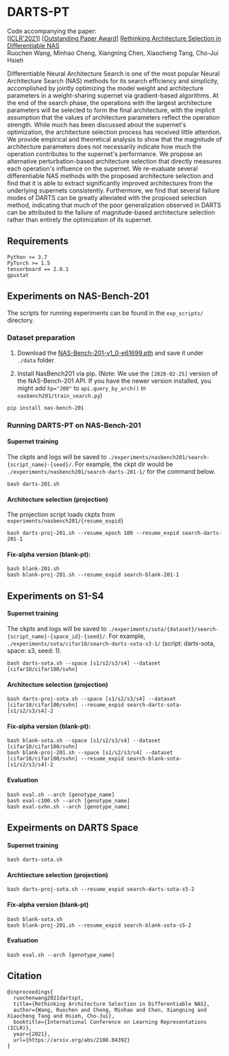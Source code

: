 # DARTS-PT
Code accompanying the paper:<br/>
[[ICLR'2021](https://iclr.cc/)] [[Outstanding Paper Award](https://iclr-conf.medium.com/announcing-iclr-2021-outstanding-paper-awards-9ae0514734ab)] [Rethinking Architecture Selection in Differentiable NAS](https://arxiv.org/abs/2108.04392v1)<br/>
Ruochen Wang, Minhao Cheng, Xiangning Chen, Xiaocheng Tang, Cho-Jui Hsieh

Differentiable Neural Architecture Search is one of the most popular Neural Architecture Search (NAS) methods for its search efficiency and simplicity, accomplished by jointly optimizing the model weight and architecture parameters in a weight-sharing supernet via gradient-based algorithms. At the end of the search phase, the operations with the largest architecture parameters will be selected to form the final architecture, with the implicit assumption that the values of architecture parameters reflect the operation strength. While much has been discussed about the supernet's optimization, the architecture selection process has received little attention. We provide empirical and theoretical analysis to show that the magnitude of architecture parameters does not necessarily indicate how much the operation contributes to the supernet's performance. We propose an alternative perturbation-based architecture selection that directly measures each operation's influence on the supernet. We re-evaluate several differentiable NAS methods with the proposed architecture selection and find that it is able to extract significantly improved architectures from the underlying supernets consistently. Furthermore, we find that several failure modes of DARTS can be greatly alleviated with the proposed selection method, indicating that much of the poor generalization observed in DARTS can be attributed to the failure of magnitude-based architecture selection rather than entirely the optimization of its supernet.


## Requirements

```
Python >= 3.7
PyTorch >= 1.5
tensorboard == 2.0.1
gpustat
```

## Experiments on NAS-Bench-201

The scripts for running experiments can be found in the `exp_scripts/` directory.

### Dataset preparation
1. Download the [NAS-Bench-201-v1_0-e61699.pth](https://drive.google.com/file/d/1SKW0Cu0u8-gb18zDpaAGi0f74UdXeGKs/view) and save it under `./data` folder.

2. Install NasBench201 via pip. (Note: We use the `[2020-02-25]` version of the NAS-Bench-201 API. If you have the newer version installed, you might add `hp="200"` to `api.query_by_arch()` in `nasbench201/train_search.py`)
```
pip install nas-bench-201
```


### Running DARTS-PT on NAS-Bench-201

#### Supernet training
The ckpts and logs will be saved to `./experiments/nasbench201/search-{script_name}-{seed}/`. For example, the ckpt dir would be `./experiments/nasbench201/search-darts-201-1/` for the command below.
```
bash darts-201.sh
```

#### Architecture selection (projection)
The projection script loads ckpts from `experiments/nasbench201/{resume_expid}`
```
bash darts-proj-201.sh --resume_epoch 100 --resume_expid search-darts-201-1
```

#### Fix-alpha version (blank-pt):
```
bash blank-201.sh
bash blank-proj-201.sh --resume_expid search-blank-201-1
```


## Experiments on S1-S4

#### Supernet training
The ckpts and logs will be saved to `./experiments/sota/{dataset}/search-{script_name}-{space_id}-{seed}/`. For example, `./experiments/sota/cifar10/search-darts-sota-s3-1/` (script: darts-sota, space: s3, seed: 1).
```
bash darts-sota.sh --space [s1/s2/s3/s4] --dataset [cifar10/cifar100/svhn]
```

#### Architecture selection (projection)
```
bash darts-proj-sota.sh --space [s1/s2/s3/s4] --dataset [cifar10/cifar100/svhn] --resume_expid search-darts-sota-[s1/s2/s3/s4]-2
```

#### Fix-alpha version (blank-pt):
```
bash blank-sota.sh --space [s1/s2/s3/s4] --dataset [cifar10/cifar100/svhn]
bash blank-proj-201.sh --space [s1/s2/s3/s4] --dataset [cifar10/cifar100/svhn] --resume_expid search-blank-sota-[s1/s2/s3/s4]-2
```

#### Evaluation
```
bash eval.sh --arch [genotype_name]
bash eval-c100.sh --arch [genotype_name]
bash eval-svhn.sh --arch [genotype_name]
```


## Expeirments on DARTS Space

#### Supernet training
```
bash darts-sota.sh
```

#### Archtiecture selection (projection)
```
bash darts-proj-sota.sh --resume_expid search-darts-sota-s5-2
```

#### Fix-alpha version (blank-pt)
```
bash blank-sota.sh
bash blank-proj-201.sh --resume_expid search-blank-sota-s5-2
```

#### Evaluation
```
bash eval.sh --arch [genotype_name]
```


## Citation

```
@inproceedings{
  ruochenwang2021dartspt,
  title={Rethinking Architecture Selection in Differentiable NAS},
  author={Wang, Ruochen and Cheng, Minhao and Chen, Xiangning and Xiaocheng Tang and Hsieh, Cho-Jui},
  booktitle={International Conference on Learning Representations (ICLR)},
  year={2021},
  url={https://arxiv.org/abs/2108.04392}
}
```
